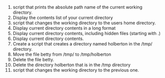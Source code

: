 1. script that prints the absolute path name of the current working directory.
2. Display the contents list of your current directory
3. script that changes the working directory to the users home directory.
4. Display current directory contents in a long format
5. Display current directory contents, including hidden files (starting with .)
6. Display current directory contents.
7. Create a script that creates a directory named holberton in the /tmp/ directory.
8. Move the file betty from /tmp/ to /tmp/holberton
9. Delete the file betty.
10. Delete the directory holberton that is in the /tmp directory
11. script that changes the working directory to the previous one.